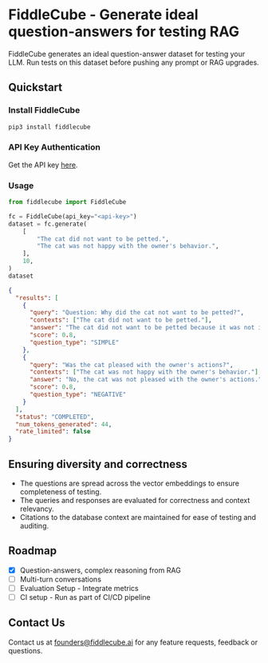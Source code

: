 # FiddleCube - Generate ideal question-answers for testing RAG

FiddleCube generates an ideal question-answer dataset for testing your LLM. Run tests on this dataset before pushing any prompt or RAG upgrades.

## Quickstart

### Install FiddleCube

```bash
pip3 install fiddlecube
```

### API Key Authentication

Get the API key [here](https://dashboard.fiddlecube.ai/api-key).

### Usage

```python
from fiddlecube import FiddleCube

fc = FiddleCube(api_key="<api-key>")
dataset = fc.generate(
    [
        "The cat did not want to be petted.",
        "The cat was not happy with the owner's behavior.",
    ],
    10,
)
dataset
```

```json
{
  "results": [
    {
      "query": "Question: Why did the cat not want to be petted?",
      "contexts": ["The cat did not want to be petted."],
      "answer": "The cat did not want to be petted because it was not in the mood for physical affection at that moment.",
      "score": 0.8,
      "question_type": "SIMPLE"
    },
    {
      "query": "Was the cat pleased with the owner's actions?",
      "contexts": ["The cat was not happy with the owner's behavior."],
      "answer": "No, the cat was not pleased with the owner's actions.",
      "score": 0.8,
      "question_type": "NEGATIVE"
    }
  ],
  "status": "COMPLETED",
  "num_tokens_generated": 44,
  "rate_limited": false
}
```

## Ensuring diversity and correctness

- The questions are spread across the vector embeddings to ensure completeness of testing.
- The queries and responses are evaluated for correctness and context relevancy.
- Citations to the database context are maintained for ease of testing and auditing.

## Roadmap

- [x] Question-answers, complex reasoning from RAG
- [ ] Multi-turn conversations
- [ ] Evaluation Setup - Integrate metrics
- [ ] CI setup - Run as part of CI/CD pipeline

## Contact Us

Contact us at [founders@fiddlecube.ai](mailto:founders@fiddlecube.ai) for any feature requests, feedback or questions.
